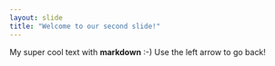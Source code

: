 ```yaml
---
layout: slide
title: "Welcome to our second slide!"
---
```

My super cool text with __markdown__ :-)
Use the left arrow to go back!
